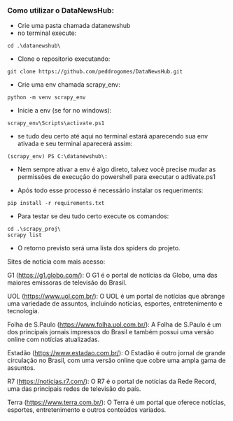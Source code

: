 ### Como utilizar o DataNewsHub:

- Crie uma pasta chamada datanewshub
- no terminal execute: 
``` console
cd .\datanewshub\
```
- Clone o repositorio executando:
``` console
git clone https://github.com/peddrogomes/DataNewsHub.git
```
 
- Crie uma env chamada scrapy_env: 
``` console
python -m venv scrapy_env
```

- Inicie a env (se for no windows): 
``` console
scrapy_env\Scripts\activate.ps1
```

- se tudo deu certo até aqui no terminal estará aparecendo sua env ativada e seu terminal aparecerá assim:
``` console
(scrapy_env) PS C:\datanewshub\:
```
* Nem sempre ativar a env é algo direto, talvez você precise mudar as permissões de execução do powershell para executar o adtivate.ps1

- Após todo esse processo é necessário instalar os requeriments:
``` console
pip install -r requirements.txt
```
- Para testar se deu tudo certo execute os comandos:
``` console
cd .\scrapy_proj\
scrapy list
```
* O retorno previsto será uma lista dos spiders do projeto.


Sites de noticia com mais acesso:

G1 (https://g1.globo.com/): O G1 é o portal de notícias da Globo, uma das maiores emissoras de televisão do Brasil.

UOL (https://www.uol.com.br/): O UOL é um portal de notícias que abrange uma variedade de assuntos, incluindo notícias, esportes, entretenimento e tecnologia.

Folha de S.Paulo (https://www.folha.uol.com.br/): A Folha de S.Paulo é um dos principais jornais impressos do Brasil e também possui uma versão online com notícias atualizadas.

Estadão (https://www.estadao.com.br/): O Estadão é outro jornal de grande circulação no Brasil, com uma versão online que cobre uma ampla gama de assuntos.

R7 (https://noticias.r7.com/): O R7 é o portal de notícias da Rede Record, uma das principais redes de televisão do país.

Terra (https://www.terra.com.br/): O Terra é um portal que oferece notícias, esportes, entretenimento e outros conteúdos variados.